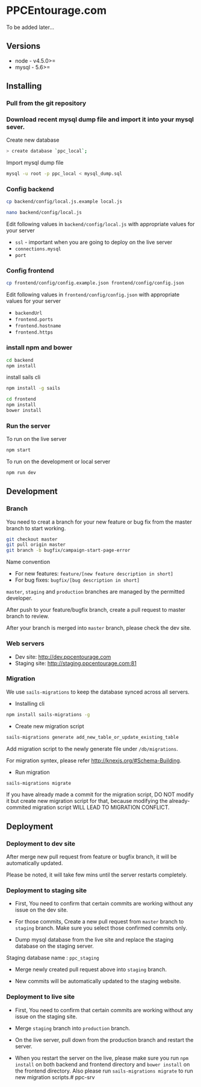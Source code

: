 # PPCEntourage.com

To be added later...

## Versions

- node - v4.5.0>=
- mysql - 5.6>=

## Installing

### Pull from the git repository

### Download recent mysql dump file and import it into your mysql sever.

Create new database

```bash
> create database `ppc_local`;
```
Import mysql dump file

```bash
mysql -u root -p ppc_local < mysql_dump.sql
```
### Config backend

```bash
cp backend/config/local.js.example local.js
```

```bash
nano backend/config/local.js
```

Edit following values in `backend/config/local.js` with appropriate values for your server

- `ssl` - important when you are going to deploy on the live server
- `connections.mysql`
- `port`

### Config frontend

```bash
cp frontend/config/config.example.json frontend/config/config.json
```

Edit following values in `frontend/config/config.json` with appropriate values for your server

- `backendUrl`
- `frontend.ports`
- `frontend.hostname`
- `frontend.https`

### install npm and bower

```bash
cd backend
npm install
```

install sails cli

```bash
npm install -g sails
```

```bash
cd frontend
npm install
bower install
```
### Run the server

To run on the live server
```bash
npm start
```

To run on the development or local server
```bash
npm run dev
```

## Development

### Branch

You need to creat a branch for your new feature or bug fix from the master branch to start working.

```bash
git checkout master
git pull origin master
git branch -b bugfix/campaign-start-page-error
```

Name convention
- For new features: `feature/[new feature description in short]`
- For bug fixes: `bugfix/[bug description in short]`

`master`, `staging` and `production` branches are managed by the permitted developer.

After push to your feature/bugfix branch, create a pull request to master branch to review.

After your branch is merged into `master` branch, please check the dev site.

### Web servers

- Dev site: http://dev.ppcentourage.com
- Staging site: http://staging.ppcentourage.com:81


### Migration

We use `sails-migrations` to keep the database synced across all servers.

- Installing cli

```bash
npm install sails-migrations -g
```

- Create new migration script

```bash
sails-migrations generate add_new_table_or_update_existing_table
```

Add migration script to the newly generate file under `/db/migrations`.

For migration syntex, please refer http://knexjs.org/#Schema-Building.

- Run migration

```bash
sails-migrations migrate
```


If you have already made a commit for the migration script, DO NOT modify it but create new migration script for that, because modifying the already-commited migration script WILL LEAD TO MIGRATION CONFLICT.

## Deployment

### Deployment to dev site

After merge new pull request from feature or bugfix branch, it will be automatically updated.

Please be noted, it will take few mins until the server restarts completely.

### Deployment to staging site

- First, You need to confirm that certain commits are working without any issue on the dev site.

- For those commits, Create a new pull request from `master` branch to `staging` branch. Make sure you select those confirmed commits only.

- Dump mysql database from the live site and replace the staging database on the staging server.

Staging database name : `ppc_staging`

- Merge newly created pull request above into `staging` branch.

- New commits will be automatically updated to the staging website.

### Deployment to live site

- First, You need to confirm that certain commits are working without any issue on the staging site.

- Merge `staging` branch into `production` branch.

- On the live server, pull down from the production branch and restart the server.

- When you restart the server on the live, please make sure you run `npm install` on both backend and frontend directory and `bower install` on the frontend directory. Also please run `sails-migrations migrate` to run new migration scripts.# ppc-srv
